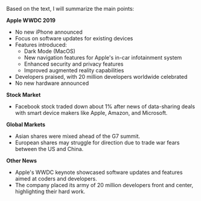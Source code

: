 Based on the text, I will summarize the main points:

**Apple WWDC 2019**

* No new iPhone announced
* Focus on software updates for existing devices
* Features introduced:
	+ Dark Mode (MacOS)
	+ New navigation features for Apple's in-car infotainment system
	+ Enhanced security and privacy features
	+ Improved augmented reality capabilities
* Developers praised, with 20 million developers worldwide celebrated
* No new hardware announced

**Stock Market**

* Facebook stock traded down about 1% after news of data-sharing deals with smart device makers like Apple, Amazon, and Microsoft.

**Global Markets**

* Asian shares were mixed ahead of the G7 summit.
* European shares may struggle for direction due to trade war fears between the US and China.

**Other News**

* Apple's WWDC keynote showcased software updates and features aimed at coders and developers.
* The company placed its army of 20 million developers front and center, highlighting their hard work.